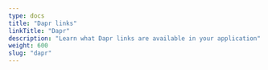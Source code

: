 ```yaml
---
type: docs
title: "Dapr links"
linkTitle: "Dapr"
description: "Learn what Dapr links are available in your application"
weight: 600
slug: "dapr"
---
```

